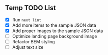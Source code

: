 ## Temp TODO List

- [x] Run `next lint`
- [x] Add more items to the sample JSON data
- [x] Add proper images to the sample JSON data
- [ ] Optimize landing page background image
- [ ] Refactor BEM styling
- [ ] Adjust text size
